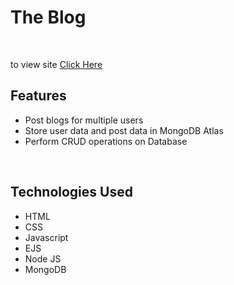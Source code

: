 <h1>The Blog</h1><br>
<p>to view site <a href="https://the-blog-r1ca.onrender.com/" target="_blank" > Click Here</a></p>

<h2>Features</h2>
<ul>
  <li>Post blogs for multiple users</li>
  <li>Store user data and post data in MongoDB Atlas</li>
  <li>Perform CRUD operations on Database</li>
</ul>
<br>
<h2>Technologies Used</h2>
<ul>
  <li>HTML</li>
  <li>CSS</li>
  <li>Javascript</li>
  <li>EJS</li>
  <li>Node JS</li>
  <li>MongoDB</li>
</ul>
